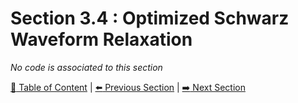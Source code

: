 # Section 3.4 : Optimized Schwarz Waveform Relaxation

_No code is associated to this section_

[:book: Table of Content](../../README.md) | [:arrow_left: Previous Section](../sec3.3/README.md) | [:arrow_right: Next Section](../sec3.5/README.md)
